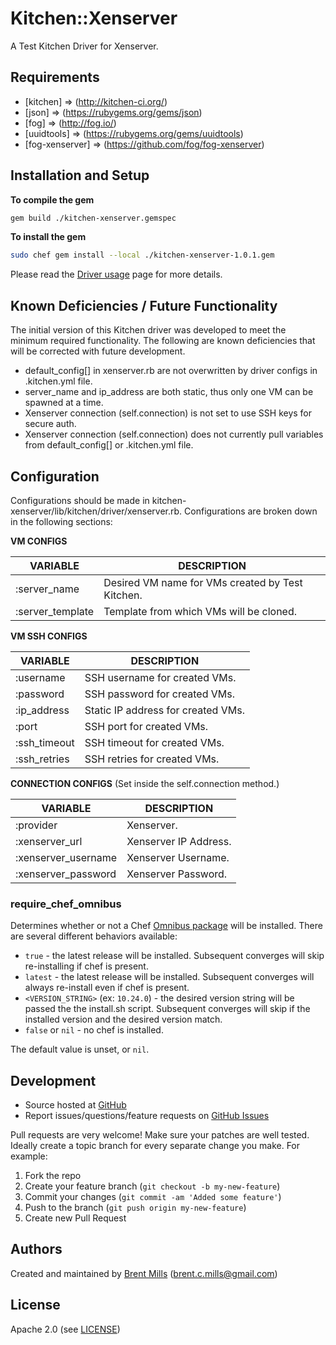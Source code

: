 # <a name="title"></a> Kitchen::Xenserver

A Test Kitchen Driver for Xenserver.

## <a name="requirements"></a> Requirements

* [kitchen]       => (http://kitchen-ci.org/)
* [json]          => (https://rubygems.org/gems/json)
* [fog]           => (http://fog.io/)
* [uuidtools]     => (https://rubygems.org/gems/uuidtools)
* [fog-xenserver] => (https://github.com/fog/fog-xenserver)

## <a name="installation"></a> Installation and Setup

**To compile the gem**
```bash
gem build ./kitchen-xenserver.gemspec
```

**To install the gem**
```bash
sudo chef gem install --local ./kitchen-xenserver-1.0.1.gem
```

Please read the [Driver usage][driver_usage] page for more details.

## <a name="deficiencies"></a> Known Deficiencies / Future Functionality

The initial version of this Kitchen driver was developed to meet the minimum required functionality.
The following are known deficiencies that will be corrected with future development.

* default_config[] in xenserver.rb are not overwritten by driver configs in .kitchen.yml file.
* server_name and ip_address are both static, thus only one VM can be spawned at a time.
* Xenserver connection (self.connection) is not set to use SSH keys for secure auth.
* Xenserver connection (self.connection) does not currently pull variables from default_config[] or .kitchen.yml file.

## <a name="config"></a> Configuration

Configurations should be made in kitchen-xenserver/lib/kitchen/driver/xenserver.rb.
Configurations are broken down in the following sections:

**VM CONFIGS**

| VARIABLE            | DESCRIPTION                                       |
| ------------------- | ------------------------------------------------- |
| :server_name        | Desired VM name for VMs created by Test Kitchen.  |
| :server_template    | Template from which VMs will be cloned.           |

**VM SSH CONFIGS**

| VARIABLE            | DESCRIPTION                                       |
| ------------------- | ------------------------------------------------- |
| :username           | SSH username for created VMs.                     |
| :password           | SSH password for created VMs.                     |
| :ip_address         | Static IP address for created VMs.                |
| :port               | SSH port for created VMs.                         |
| :ssh_timeout        | SSH timeout for created VMs.                      |
| :ssh_retries        | SSH retries for created VMs.                      |

**CONNECTION CONFIGS** (Set inside the self.connection method.)

| VARIABLE            | DESCRIPTION                                       |
| ------------------- | ------------------------------------------------- |
| :provider           | Xenserver.                                        |
| :xenserver_url      | Xenserver IP Address.                             |
| :xenserver_username | Xenserver Username.                               |
| :xenserver_password | Xenserver Password.                               |

### <a name="config-require-chef-omnibus"></a> require\_chef\_omnibus

Determines whether or not a Chef [Omnibus package][chef_omnibus_dl] will be
installed. There are several different behaviors available:

* `true` - the latest release will be installed. Subsequent converges
  will skip re-installing if chef is present.
* `latest` - the latest release will be installed. Subsequent converges
  will always re-install even if chef is present.
* `<VERSION_STRING>` (ex: `10.24.0`) - the desired version string will
  be passed the the install.sh script. Subsequent converges will skip if
  the installed version and the desired version match.
* `false` or `nil` - no chef is installed.

The default value is unset, or `nil`.

## <a name="development"></a> Development

* Source hosted at [GitHub][repo]
* Report issues/questions/feature requests on [GitHub Issues][issues]

Pull requests are very welcome! Make sure your patches are well tested.
Ideally create a topic branch for every separate change you make. For
example:

1. Fork the repo
2. Create your feature branch (`git checkout -b my-new-feature`)
3. Commit your changes (`git commit -am 'Added some feature'`)
4. Push to the branch (`git push origin my-new-feature`)
5. Create new Pull Request

## <a name="authors"></a> Authors

Created and maintained by [Brent Mills][author] (<brent.c.mills@gmail.com>)

## <a name="license"></a> License

Apache 2.0 (see [LICENSE][license])


[author]:           https://github.com/kaizoku0506
[issues]:           https://github.com/kaizoku0506/kitchen-xenserver/issues
[license]:          https://github.com/kaizoku0506/kitchen-xenserver/blob/master/LICENSE
[repo]:             https://github.com/kaizoku0506/kitchen-xenserver
[driver_usage]:     http://docs.kitchen-ci.org/drivers/usage
[chef_omnibus_dl]:  http://www.getchef.com/chef/install/
